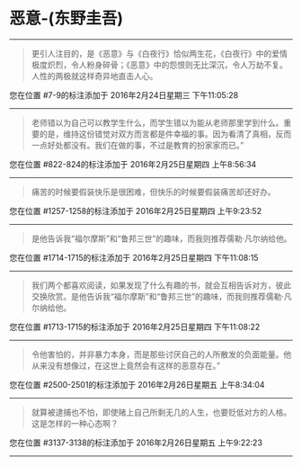 # 恶意-(东野圭吾)

---

> 更引人注目的，是《恶意》与《白夜行》恰似两生花，《白夜行》中的爱情极度炽烈，令人粉身碎骨；《恶意》中的怨恨则无比深沉，令人万劫不复。人性的两极就这样奇异地直击人心。

您在位置 #7-9的标注添加于 2016年2月24日星期三 下午11:05:28

---

> 老师错以为自己可以教学生什么，而学生错以为能从老师那里学到什么。重要的是，维持这份错觉对双方而言都是件幸福的事。因为看清了真相，反而一点好处都没有。我们在做的事，不过是教育的扮家家而已。”

您在位置 #822-824的标注添加于 2016年2月25日星期四 上午8:56:34

---

> 痛苦的时候要假装快乐是很困难，但快乐的时候要假装痛苦却还好办。

您在位置 #1257-1258的标注添加于 2016年2月25日星期四 上午9:23:52

---

> 是他告诉我“福尔摩斯”和“鲁邦三世”的趣味，而我则推荐儒勒·凡尔纳给他。

您在位置 #1714-1715的标注添加于 2016年2月25日星期四 下午11:08:15

---

> 我们两个都喜欢阅读，如果发现了什么有趣的书，就会互相告诉对方，彼此交换欣赏。是他告诉我“福尔摩斯”和“鲁邦三世”的趣味，而我则推荐儒勒·凡尔纳给他。

您在位置 #1713-1715的标注添加于 2016年2月25日星期四 下午11:08:22

---

> 令他害怕的，并非暴力本身，而是那些讨厌自己的人所散发的负面能量。他从来没有想像过，在这世上竟然会有这样的恶意存在。”

您在位置 #2500-2501的标注添加于 2016年2月26日星期五 上午8:34:04

---

> 就算被逮捕也不怕，即使赌上自己所剩无几的人生，也要贬低对方的人格。这是怎样的一种心态啊？

您在位置 #3137-3138的标注添加于 2016年2月26日星期五 上午9:22:23

---

